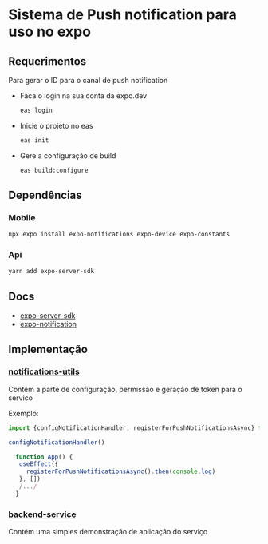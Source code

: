 # Sistema de Push notification para uso no expo

## Requerimentos

Para gerar o ID para o canal de push notification

- Faca o login na sua conta da expo.dev
  ```bash
  eas login
  ```
- Inicie o projeto no eas
  ```bash
  eas init
  ```
- Gere a configuração de build
  ```bash
  eas build:configure
  ```

## Dependências

### Mobile

```bash
npx expo install expo-notifications expo-device expo-constants
```

### Api

```bash
yarn add expo-server-sdk
```

## Docs

- [expo-server-sdk](https://github.com/expo/expo-server-sdk-node)
- [expo-notification](https://docs.expo.dev/versions/latest/sdk/notifications/)

## Implementação

### [notifications-utils](./notifications-utils.ts)

Contém a parte de configuração, permissão e geração de token para o servico

Exemplo:

```js
import {configNotificationHandler, registerForPushNotificationsAsync} from './notifications-utils.ts'

configNotificationHandler()

  function App() {
   useEffect({
     registerForPushNotificationsAsync().then(console.log)
   }, [])
   /.../
  }

```

### [backend-service](./backend-service/index.js)

Contém uma simples demonstração de aplicação do serviço
